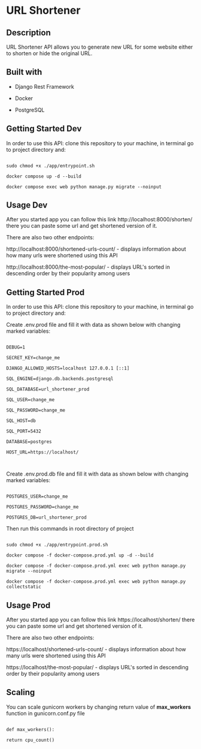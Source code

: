 # URL Shortener

  

## Description

  

URL Shortener API allows you to generate new URL for some website either to shorten or hide the original URL.

  

## Built with

* Django Rest Framework

* Docker

* PostgreSQL

  

## Getting Started Dev

  

In order to use this API: clone this repository to your machine, in terminal go to project directory and:

```

sudo chmod +x ./app/entrypoint.sh

docker compose up -d --build

docker compose exec web python manage.py migrate --noinput

```

## Usage Dev

After you started app you can follow this link http://localhost:8000/shorten/ there you can paste some url and get shortened version of it.

There are also two other endpoints:

http://localhost:8000/shortened-urls-count/ - displays information about how many urls were shortened using this API

http://localhost:8000/the-most-popular/ - displays URL's sorted in descending order by their popularity among users

  

## Getting Started Prod

  

In order to use this API: clone this repository to your machine, in terminal go to project directory and:

Create .env.prod file and fill it with data as shown below with changing marked variables:

```

DEBUG=1

SECRET_KEY=change_me

DJANGO_ALLOWED_HOSTS=localhost 127.0.0.1 [::1]

SQL_ENGINE=django.db.backends.postgresql

SQL_DATABASE=url_shortener_prod

SQL_USER=change_me

SQL_PASSWORD=change_me

SQL_HOST=db

SQL_PORT=5432

DATABASE=postgres

HOST_URL=https://localhost/

  

```

Create .env.prod.db file and fill it with data as shown below with changing marked variables:

```

POSTGRES_USER=change_me

POSTGRES_PASSWORD=change_me

POSTGRES_DB=url_shortener_prod

```

  

Then run this commands in root directory of project

```

sudo chmod +x ./app/entrypoint.prod.sh

docker compose -f docker-compose.prod.yml up -d --build

docker compose -f docker-compose.prod.yml exec web python manage.py migrate --noinput

docker compose -f docker-compose.prod.yml exec web python manage.py collectstatic

```

## Usage Prod

After you started app you can follow this link https://localhost/shorten/ there you can paste some url and get shortened version of it.

There are also two other endpoints:

https://localhost/shortened-urls-count/ - displays information about how many urls were shortened using this API

https://localhost/the-most-popular/ - displays URL's sorted in descending order by their popularity among users


## Scaling

You can scale gunicorn workers by changing return value of **max_workers** function in gunicorn.conf.py file

```

def max_workers():

return cpu_count()

```
